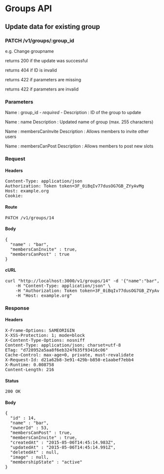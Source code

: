 # Groups API

## Update data for existing group

### PATCH /v1/groups/:group_id

e.g. Change groupname

returns 200 if the update was successful

returns 404 if ID is invalid

returns 422 if parameters are missing

returns 422 if parameters are invalid

### Parameters

Name : group_id *- required -*
Description : ID of the group to update

Name : name
Description : Updated name of group (max. 255 characters)

Name : membersCanInvite
Description : Allows members to invite other users

Name : membersCanPost
Description : Allows members to post new slots

### Request

#### Headers

<pre>Content-Type: application/json
Authorization: Token token=3F_0iBqIv77dusOG7GB_ZYyAvMg
Host: example.org
Cookie: </pre>

#### Route

<pre>PATCH /v1/groups/14</pre>

#### Body

<pre>{
  "name" : "bar",
  "membersCanInvite" : true,
  "membersCanPost" : true
}</pre>

#### cURL

<pre class="request">curl &quot;http://localhost:3000/v1/groups/14&quot; -d &#39;{&quot;name&quot;:&quot;bar&quot;,&quot;membersCanInvite&quot;:true,&quot;membersCanPost&quot;:true}&#39; -X PATCH \
	-H &quot;Content-Type: application/json&quot; \
	-H &quot;Authorization: Token token=3F_0iBqIv77dusOG7GB_ZYyAvMg&quot; \
	-H &quot;Host: example.org&quot;</pre>

### Response

#### Headers

<pre>X-Frame-Options: SAMEORIGIN
X-XSS-Protection: 1; mode=block
X-Content-Type-Options: nosniff
Content-Type: application/json; charset=utf-8
ETag: &quot;d728952a5aa8f6eb324f635f93416c06&quot;
Cache-Control: max-age=0, private, must-revalidate
X-Request-Id: d21a62b8-3e91-429b-b850-e1aabef7ebb4
X-Runtime: 0.008758
Content-Length: 216</pre>

#### Status

<pre>200 OK</pre>

#### Body

<pre>{
  "id" : 14,
  "name" : "bar",
  "ownerId" : 53,
  "membersCanPost" : true,
  "membersCanInvite" : true,
  "createdAt" : "2015-05-06T14:45:14.983Z",
  "updatedAt" : "2015-05-06T14:45:14.991Z",
  "deletedAt" : null,
  "image" : null,
  "membershipState" : "active"
}</pre>
